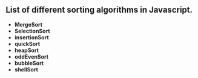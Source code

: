 ## List of different sorting algorithms in Javascript.
* __MergeSort__
* __SelectionSort__
* __insertionSort__
* __quickSort__
* __heapSort__
* __oddEvenSort__
* __bubbleSort__
* __shellSort__